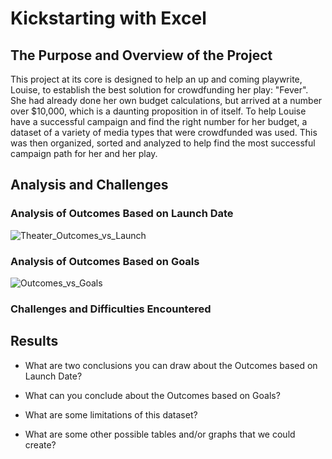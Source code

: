 # Kickstarting with Excel

## The Purpose and Overview of the Project

This project at its core is designed to help an up and coming playwrite, Louise, to establish the best solution for crowdfunding her play: "Fever". She had already done her own budget calculations, but arrived at a number over $10,000, which is a daunting proposition in of itself.
To help Louise have a successful campaign and find the right number for her budget, a dataset of a variety of media types that were crowdfunded was used. This was then organized, sorted and analyzed to help find the most successful campaign path for her and her play.


## Analysis and Challenges

### Analysis of Outcomes Based on Launch Date

![Theater_Outcomes_vs_Launch](https://user-images.githubusercontent.com/60809860/174191030-7e9fba5d-9af5-4567-b62e-5cdbf74ceac1.png)


### Analysis of Outcomes Based on Goals

![Outcomes_vs_Goals](https://user-images.githubusercontent.com/60809860/174191050-58656a3e-1c44-4ded-b7e4-98364f9c26a5.png)


### Challenges and Difficulties Encountered

## Results

- What are two conclusions you can draw about the Outcomes based on Launch Date?

- What can you conclude about the Outcomes based on Goals?

- What are some limitations of this dataset?

- What are some other possible tables and/or graphs that we could create?
